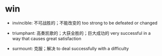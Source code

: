 # win

- invincible: 不可战胜的；不能改变的 too strong to be defeated or changed

- triumphant: 高奏凯歌的；大获全胜的；巨大成功的 very successful in a way that causes great satisfaction

- surmount: 克服；解决 to deal successfully with a difficulty
